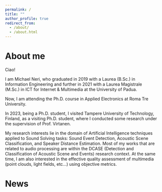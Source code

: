```yaml
---
permalink: /
title: ""
author_profile: true
redirect_from: 
  - /about/
  - /about.html
---
```


About me 
======
Ciao!

I am Michael Neri, who graduated in 2019 with a Laurea (B.Sc.) in Information Engineering and further in 2021 with a Laurea Magistrale (M.Sc.) in ICT for Internet & Multimedia at the University of Padua.

Now, I am attending the Ph.D. course in Applied Electronics at Roma Tre University.

In 2023, being a Ph.D. student, I visited Tampere University of Technology, Finland, as a visiting Ph.D. student, where I conducted some research under the supervision of Prof. Virtanen.

My research interests lie in the domain of Artificial Intelligence techniques applied to Sound Solving tasks: Sound Event Detection, Acoustic Scene Classification, and Speaker Distance Estimation. Most of my works that are related to audio processing are within the DCASE (Detection and Classification of Acoustic Scene and Events) research context. At the same time, I am also interested in the effective quality assessment of multimedia (point clouds, light fields, etc…) using objective metrics.


News 
=====
